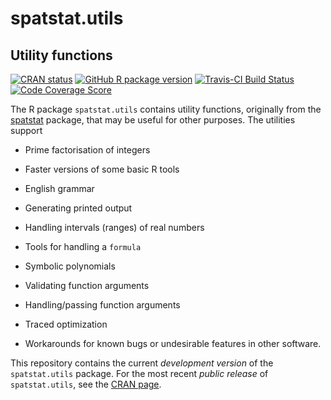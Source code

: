 # spatstat.utils

## Utility functions

[![CRAN status](http://www.r-pkg.org/badges/version/spatstat.utils)](http://cran.r-project.org/web/packages/spatstat.utils)
[![GitHub R package version](https://img.shields.io/github/r-package/v/spatstat/spatstat.utils)](https://github.com/spatstat/spatstat.utils)
[![Travis-CI Build Status](https://travis-ci.org/spatstat/spatstat.utils.png?branch=master)](https://travis-ci.org/spatstat/spatstat.utils)
[![Code Coverage Score](https://codecov.io/github/spatstat/spatstat.utils/coverage.svg?branch=master)](https://codecov.io/github/spatstat/spatstat.utils?branch=master)

The R package `spatstat.utils` contains utility functions, originally from the 
[spatstat](https://github.com/spatstat/spatstat) 
package, that may be useful for other purposes.
The utilities support

* Prime factorisation of integers

* Faster versions of some basic R tools

* English grammar 

* Generating printed output

* Handling intervals (ranges) of real numbers

* Tools for handling a `formula`

* Symbolic polynomials

* Validating function arguments

* Handling/passing function arguments

* Traced optimization

* Workarounds for known bugs or undesirable features in other software.

This repository contains the current _development version_ of the
`spatstat.utils` package. For the most recent _public release_ of
`spatstat.utils`, see the [CRAN page](https://cran.r-project.org/web/packages/spatstat.utils).


